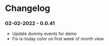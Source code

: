 # Changelog

### 02-02-2022 - 0.0.41
- Update dummy events for demo
- Fix is-today color on first week of month view